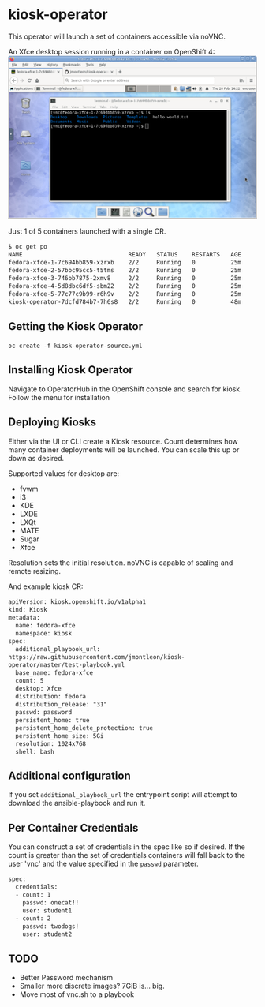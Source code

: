 # kiosk-operator
This operator will launch a set of containers accessible via noVNC.

An Xfce desktop session running in a container on OpenShift 4:
![Xfce Desktop](https://github.com/jmontleon/kiosk-operator/blob/master/fedora-xfce.png)

Just 1 of 5 containers launched with a single CR.
```
$ oc get po
NAME                              READY   STATUS    RESTARTS   AGE
fedora-xfce-1-7c694bb859-xzrxb    2/2     Running   0          25m
fedora-xfce-2-57bbc95cc5-t5tms    2/2     Running   0          25m
fedora-xfce-3-746bb7875-2xmv8     2/2     Running   0          25m
fedora-xfce-4-5d8dbc6df5-sbm22    2/2     Running   0          25m
fedora-xfce-5-77c77c9b99-r6h9v    2/2     Running   0          25m
kiosk-operator-7dcfd784b7-7h6s8   2/2     Running   0          48m
```

## Getting the Kiosk Operator
`oc create -f kiosk-operator-source.yml`

## Installing Kiosk Operator
Navigate to OperatorHub in the OpenShift console and search for kiosk. Follow the menu for installation

## Deploying Kiosks
Either via the UI or CLI create a Kiosk resource.  Count determines how many container deployments will be launched. You can scale this up or down as desired.

Supported values for desktop are:
- fvwm
- i3
- KDE
- LXDE
- LXQt
- MATE
- Sugar
- Xfce

Resolution sets the initial resolution. noVNC is capable of scaling and remote resizing.

And example kiosk CR:
```
apiVersion: kiosk.openshift.io/v1alpha1
kind: Kiosk
metadata:
  name: fedora-xfce
  namespace: kiosk
spec:
  additional_playbook_url: https://raw.githubusercontent.com/jmontleon/kiosk-operator/master/test-playbook.yml
  base_name: fedora-xfce
  count: 5
  desktop: Xfce
  distribution: fedora
  distribution_release: "31"
  passwd: password
  persistent_home: true
  persistent_home_delete_protection: true
  persistent_home_size: 5Gi
  resolution: 1024x768
  shell: bash
```

## Additional configuration
If you set `additional_playbook_url` the entrypoint script will attempt to download the ansible-playbook and run it.

## Per Container Credentials
You can construct a set of credentials in the spec like so if desired. If the count is greater than the set of credentials containers will fall back to the user 'vnc' and the value specified in the `passwd` parameter.

```
spec:
  credentials:
  - count: 1
    passwd: onecat!!
    user: student1
  - count: 2
    passwd: twodogs!
    user: student2
```


## TODO
- Better Password mechanism
- Smaller more discrete images? 7GiB is... big.
- Move most of vnc.sh to a playbook

